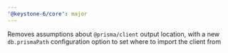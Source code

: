 ```yaml
---
'@keystone-6/core': major
---
```


Removes assumptions about `@prisma/client` output location, with a new `db.prismaPath` configuration option to set where to import the client from
